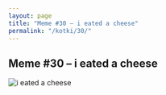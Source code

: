 ```yaml
---
layout: page
title: "Meme #30 – i eated a cheese"
permalink: "/kotki/30/"
---
```


## Meme #30 – i eated a cheese

![i eated a cheese](https://i.chzbgr.com/full/10441195264/h4DD0F386/eated-cheese)

